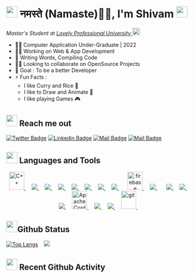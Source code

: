 # <img src="https://emojis.slackmojis.com/emojis/images/1531849430/4246/blob-sunglasses.gif?1531849430" width="30"/> नमस्ते (Namaste)🙏🏻, I'm Shivam <img title="meow attention blob cats" loading="lazy" src="https://emojis.slackmojis.com/emojis/images/1643515259/12806/meow_attention.png?1643515259" height="30" width="30">

<p>
    <em>Master's Student at 
    <a href="https://www.lpu.in/">Lovely Professional University
    </a>
    <img src="https://emojis.slackmojis.com/emojis/images/1643515023/10521/meow_code.gif?1643515023" height="20" width="20"/>
    </em>
</p>

- 👨‍🎓 Computer Application Under-Graduate | 2022
- 👩‍💻 Working on Web & App Development
- 📝 Writing Words, Compiling Code
- 🤝🏻 Looking to collaborate on OpenSource Projects
- 🎯 Goal : To be a better Developer
- ⚡ Fun Facts :
  - I like Curry and Rice 🍛
  - I like to Draw and Animate 🎨
  - I like playing Games 🎮

## <a href="#"><img src="https://emojis.slackmojis.com/emojis/images/1643510948/51530/chatting.gif?1643510948" height="30"></a> Reach me out

[![Twitter Badge](https://img.shields.io/badge/-@shivam171op-1ca0f1?style=flat&labelColor=1ca0f1&logo=twitter&logoColor=white&link=https://twitter.com/shivam171op)](https://twitter.com/shivam171op) 
[![Linkedin Badge](https://img.shields.io/badge/-Shivam.-0e76a8?style=flat&labelColor=0e76a8&logo=linkedin&logoColor=white)](http://linkedin.com/in/shivam-prakash-643996176) 
[![Mail Badge](https://img.shields.io/badge/-@itsshiv.op-e84393?style=flat&labelColor=e84393&logo=instagram&logoColor=white)](https://www.instagram.com/itsshiv.op/) 
[![Mail Badge](https://img.shields.io/badge/-shiv.op-c0392b?style=flat&labelColor=c0392b&logo=gmail&logoColor=white)](mailto:shiv.op@gmail.com)

## <a href="#"><img src="https://emojis.slackmojis.com/emojis/images/1643515207/12254/stockrocket.gif?1643515207" height="30" width="auto"></a> Languages and Tools

<p align="center">
    <!-- C++ -->
    <a href="https://cplusplus.com/" target="_blank">
        <img src="https://upload.wikimedia.org/wikipedia/commons/1/18/ISO_C%2B%2B_Logo.svg" alt="C++" width="40" height="48"/> 
    </a>
    &nbsp; &nbsp;
    <!-- Java -->
    <a href="https://www.java.com" target="_blank">
        <img src="https://img.icons8.com/color/48/000000/java-coffee-cup-logo.png"/> 
    </a>
    &nbsp; &nbsp;
    <!-- HTML -->
    <a href="https://www.w3.org/html/" target="_blank"> 
        <img src="https://img.icons8.com/color/48/000000/html-5.png"/> 
    </a> 
    &nbsp; &nbsp;
    <!-- CSS -->
    <a href="https://www.w3schools.com/css/" target="_blank"> 
        <img src="https://img.icons8.com/color/48/000000/css3.png"/> 
    </a> 
    &nbsp; &nbsp;
    <!-- Bootstrap -->
    <a href="https://getbootstrap.com" target="_blank"> 
        <img src="https://img.icons8.com/color/48/000000/bootstrap.png"/> 
    </a> 
    &nbsp; &nbsp;
    <!-- JS -->
    <a href="https://developer.mozilla.org/en-US/docs/Web/JavaScript" target="_blank"> 
        <img src="https://img.icons8.com/color/48/000000/javascript.png"/> 
    </a> 
    &nbsp; &nbsp;
    <!-- React -->
    <a href="https://reactjs.org/" target="_blank"> 
        <img src="https://img.icons8.com/color/48/000000/react-native.png"/> 
    </a> 
    &nbsp; &nbsp;
    <!-- NodeJS -->
    <a style="padding-right:8px;" href="https://nodejs.org" target="_blank">
        <img src="https://img.icons8.com/color/48/000000/nodejs.png"/> 
    </a> 
    &nbsp; &nbsp;
    <!-- Firebase -->
    <a href="https://firebase.google.com/" target="_blank" rel="noreferrer">
        <img src="https://www.vectorlogo.zone/logos/firebase/firebase-icon.svg" alt="firebase" width="40" height="48"/> 
    </a> 
    &nbsp; &nbsp;
    <!-- MySQL -->
    <a style="padding-right:8px;" href="https://www.mysql.com/" target="_blank">
        <img src="https://img.icons8.com/fluent/48/000000/mysql-logo.png"/> 
    </a> 
    &nbsp; &nbsp;
    <!-- Android -->
    <a href="https://developer.android.com/studio" target="_blank">
        <img src="https://img.icons8.com/color/48/000000/android-os.png"/>
    </a> 
    &nbsp; &nbsp;
    <!-- Xamarin -->
    <a href="https://dotnet.microsoft.com/en-us/apps/xamarin" target="_blank">
        <img src="https://img.icons8.com/color/48/000000/xamarin.png"/> 
    </a>
    &nbsp; &nbsp;
    <!-- Ionic -->
    <a href="https://ionicframework.com/" target="_blank">
        <img src="https://img.icons8.com/color/48/000000/ionic.png"/>
    </a>
    &nbsp; &nbsp;
    <!-- Apache Cordova -->
    <a href="https://cordova.apache.org/" target="_blank">
        <img src="https://www.vectorlogo.zone/logos/apache_cordova/apache_cordova-icon.svg" alt="Apache Cordova" width="40" height="48"/>
    </a> 
    &nbsp; &nbsp;
    <!-- Adobe Photoshop -->
    <a href="https://www.adobe.com/in/products/photoshop.html" target="_blank">
        <img src="https://img.icons8.com/color/48/000000/adobe-photoshop--v1.png"/>
    </a> 
    &nbsp; &nbsp;
    <!-- Adobe Animate -->
    <a href="https://www.adobe.com/in/products/animate.html" target="_blank">
        <img src="https://img.icons8.com/color/48/000000/adobe-animate.png"/>
    </a> 
    &nbsp; &nbsp;
    <!-- Git -->
    <a href="https://git-scm.com/" target="_blank" rel="noreferrer"> 
        <img src="https://www.vectorlogo.zone/logos/git-scm/git-scm-icon.svg" alt="git" width="40" height="48"/> 
    </a> 
    &nbsp; &nbsp;
    <!-- Linux -->
    <!-- 
    <a href="https://www.linux.org/" target="_blank" rel="noreferrer"> 
        <img src="https://raw.githubusercontent.com/devicons/devicon/master/icons/linux/linux-original.svg" alt="linux" width="40" height="48"/> 
    </a> 
    &nbsp; &nbsp; 
    -->
</p>

## <a href="#"><img src="https://emojis.slackmojis.com/emojis/images/1643515314/13343/trophy.gif?1643515314" height="30"></a>Github Status

[![Top Langs](https://github-readme-stats.vercel.app/api/top-langs/?username=shivam171&hide_border=true&text_color=#00000)](https://github.com/shivam171/github-readme-stats) &nbsp; &nbsp;<img src="https://github-readme-stats.vercel.app/api?username=shivam171&count_private=true&show_icons=true&hide_border=true" >

## <a href="#"><img src="https://emojis.slackmojis.com/emojis/images/1643509570/42506/activity_monitor.png?1643509570" height="30"></a> Recent Github Activity

<!--START_SECTION:activity-->





<!--END_SECTION:activity-->
